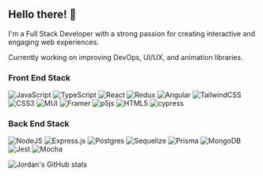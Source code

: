## Hello there! 👋

I'm a Full Stack Developer with a strong passion for creating interactive and engaging web experiences.

Currently working on improving DevOps, UI/UX, and animation libraries.

###  Front End Stack

![JavaScript](https://img.shields.io/badge/javascript-%23323330.svg?style=flat&logo=javascript&logoColor=%23F7DF1E)
![TypeScript](https://img.shields.io/badge/typescript-%23007ACC.svg?style=flat&logo=typescript&logoColor=white)
![React](https://img.shields.io/badge/react-%2320232a.svg?style=flat&logo=react&logoColor=%2361DAFB)
![Redux](https://img.shields.io/badge/redux-%23593d88.svg?style=flat&logo=redux&logoColor=white)
![Angular](https://img.shields.io/badge/angular-%23DD0031.svg?style=flat&logo=angular&logoColor=white)
![TailwindCSS](https://img.shields.io/badge/tailwindcss-%2338B2AC.svg?style=flat&logo=tailwind-css&logoColor=white)
![CSS3](https://img.shields.io/badge/css3-%231572B6.svg?style=flat&logo=css3&logoColor=white)
![MUI](https://img.shields.io/badge/MUI-%230081CB.svg?style=flat&logo=mui&logoColor=white)
![Framer](https://img.shields.io/badge/Framer-black?style=flat&logo=framer&logoColor=blue)
![p5js](https://img.shields.io/badge/p5.js-ED225D?style=flat&logo=p5.js&logoColor=FFFFFF)
![HTML5](https://img.shields.io/badge/html5-%23E34F26.svg?style=flat&logo=html5&logoColor=white)
![cypress](https://img.shields.io/badge/-cypress-%23E5E5E5?style=flat&logo=cypress&logoColor=058a5e)


###  Back End Stack

![NodeJS](https://img.shields.io/badge/node.js-6DA55F?style=flat&logo=node.js&logoColor=white)
![Express.js](https://img.shields.io/badge/express.js-%23404d59.svg?style=flat&logo=express&logoColor=%2361DAFB)
![Postgres](https://img.shields.io/badge/postgres-%23316192.svg?style=flat&logo=postgresql&logoColor=white)
![Sequelize](https://img.shields.io/badge/Sequelize-52B0E7?style=flat&logo=Sequelize&logoColor=white)
![Prisma](https://img.shields.io/badge/Prisma-3982CE?style=flat&logo=Prisma&logoColor=white)
![MongoDB](https://img.shields.io/badge/MongoDB-%234ea94b.svg?style=flat&logo=mongodb&logoColor=white)
![Jest](https://img.shields.io/badge/-jest-%23C21325?style=flat&logo=jest&logoColor=white)
![Mocha](https://img.shields.io/badge/-mocha-%238D6748?style=flat&logo=mocha&logoColor=white)

![Jordan's GitHub stats](https://github-readme-stats.vercel.app/api?username=0xjcr&show_icons=true&theme=dark)


<!--
**0xjcr/0xjcr** is a ✨ _special_ ✨ repository because its `README.md` (this file) appears on your GitHub profile.

Here are some ideas to get you started:

- 🔭 I’m currently working on ...
- 🌱 I’m currently learning ...
- 👯 I’m looking to collaborate on ...
- 🤔 I’m looking for help with ...
- 💬 Ask me about ...
- 📫 How to reach me: ...
- 😄 Pronouns: ...
- ⚡ Fun fact: ...
-->
